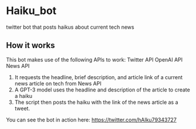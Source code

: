 # Haiku_bot
twitter bot that posts haikus about current tech news

## How it works

This bot makes use of the following APIs to work:
Twitter API
OpenAI API
News API

1. It requests the headline, brief description, and article link of a current news article on tech from News API
2. A GPT-3 model uses the headline and description of the article to create a haiku
3. The script then posts the haiku with the link of the news article as a tweet. 

You can see the bot in action here: https://twitter.com/hAIku79343727
